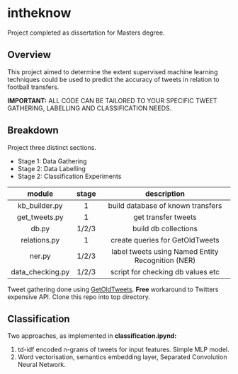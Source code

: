 # intheknow

 Project completed as dissertation for Masters degree.
## Overview
This project aimed to determine the extent supervised machine learning techniques could be used to predict the accuracy of tweets in relation to football transfers.

  **IMPORTANT:** ALL CODE CAN BE TAILORED TO YOUR SPECIFIC TWEET GATHERING, LABELLING AND CLASSIFICATION NEEDS.

## Breakdown

  Project three distinct sections.
  - Stage 1: Data Gathering
  - Stage 2: Data Labelling
  - Stage 2: Classification Experiments


  | module | stage | description |
  | :-----: |:----:| :-----:|
  | kb_builder.py | 1 | build database of known transfers |
  | get_tweets.py | 1 | get transfer tweets  |
  | db.py | 1/2/3 | build db collections|
  | relations.py | 1 |  create queries for GetOldTweets   |
  | ner.py | 1/2/3 | label tweets using Named Entity Recognition (NER) |
  | data_checking.py | 1/2/3 | script for checking db values etc|

  Tweet gathering done using [GetOldTweets](https://github.com/Jefferson-Henrique/GetOldTweets-python). **Free** workaround to Twitters expensive API. Clone this repo into top directory.

## Classification

Two approaches, as implemented in **classification.ipynd:**
1. td-idf encoded n-grams of tweets for input features. Simple MLP model.
2. Word vectorisation, semantics embedding layer, Separated Convolution Neural Network.
